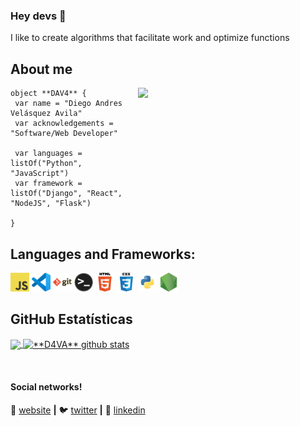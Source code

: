 ### Hey devs 👋

I like to create algorithms that facilitate work and optimize functions

##  About me

<img align="right" width="300" src="https://i2.wp.com/allhtaccess.info/wp-content/uploads/2018/03/programming.gif?fit=1281%2C716&ssl=1" />

```
object **DAV4** {
 var name = "Diego Andres Velásquez Avila"
 var acknowledgements = "Software/Web Developer"
 
 var languages = listOf("Python", "JavaScript") 
 var framework = listOf("Django", "React", "NodeJS", "Flask")

}
```

## **Languages and Frameworks:**  

<code><img height="30" src="https://raw.githubusercontent.com/github/explore/80688e429a7d4ef2fca1e82350fe8e3517d3494d/topics/javascript/javascript.png"></code>
<code><img height="30" src="https://raw.githubusercontent.com/github/explore/80688e429a7d4ef2fca1e82350fe8e3517d3494d/topics/visual-studio-code/visual-studio-code.png"></code>
<code><img height="30" src="https://raw.githubusercontent.com/github/explore/80688e429a7d4ef2fca1e82350fe8e3517d3494d/topics/git/git.png"></code>
<code><img height="30" src="https://raw.githubusercontent.com/github/explore/80688e429a7d4ef2fca1e82350fe8e3517d3494d/topics/terminal/terminal.png"></code>
<code><img height="30" src="https://raw.githubusercontent.com/github/explore/80688e429a7d4ef2fca1e82350fe8e3517d3494d/topics/html/html.png"></code>
<code><img height="30" src="https://raw.githubusercontent.com/github/explore/80688e429a7d4ef2fca1e82350fe8e3517d3494d/topics/css/css.png"></code>
<code><img height="30" src="https://raw.githubusercontent.com/github/explore/80688e429a7d4ef2fca1e82350fe8e3517d3494d/topics/python/python.png"></code>
<code><img height="30" src="https://raw.githubusercontent.com/github/explore/80688e429a7d4ef2fca1e82350fe8e3517d3494d/topics/nodejs/nodejs.png"></code>


## **GitHub Estatísticas**

<a href="https://github.com/D4VA">
  <img align="center" src="https://github-readme-stats.vercel.app/api/top-langs/?username=D4VA&theme=dracula&hide_langs_below=1" />
</a>

<a href="https://github.com/D4VA">
 <img align="center" src="https://github-readme-stats.vercel.app/api?username=D4VA&show_icons=true&theme=dracula&line_height=27" alt="**D4VA** github stats"/>
</a>

[website]: https://github.com/D4VA
[twitter]: https://twitter.com/1da_avila
[linkedin]: https://www.linkedin.com/in/diego-andres-velasquez-avila/
<br>

#### Social networks!

🏡 [website][website] **|** 
🐦 [twitter][twitter] **|** 
👔 [linkedin][linkedin]
